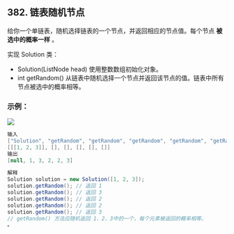 ## 382. 链表随机节点
给你一个单链表，随机选择链表的一个节点，并返回相应的节点值。每个节点 **被选中的概率一样** 。

实现 Solution 类：
- Solution(ListNode head) 使用整数数组初始化对象。
- int getRandom() 从链表中随机选择一个节点并返回该节点的值。链表中所有节点被选中的概率相等。

### 示例：
![](https://assets.leetcode.com/uploads/2021/03/16/getrand-linked-list.jpg)
~~~java
输入
["Solution", "getRandom", "getRandom", "getRandom", "getRandom", "getRandom"]
[[[1, 2, 3]], [], [], [], [], []]
输出
[null, 1, 3, 2, 2, 3]

解释
Solution solution = new Solution([1, 2, 3]);
solution.getRandom(); // 返回 1
solution.getRandom(); // 返回 3
solution.getRandom(); // 返回 2
solution.getRandom(); // 返回 2
solution.getRandom(); // 返回 3
// getRandom() 方法应随机返回 1、2、3中的一个，每个元素被返回的概率相等。
。
~~~
